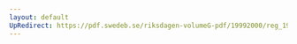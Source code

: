 ```yaml
---
layout: default
UpRedirect: https://pdf.swedeb.se/riksdagen-volumeG-pdf/19992000/reg_19992000/reg_19992000_0257.pdf
---
```

